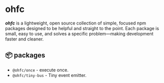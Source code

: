 # ohfc

**_ohfc_** is a lightweight, open source collection of simple, focused npm packages designed to be helpful and straight to the point. Each package is small, easy to use, and solves a specific problem—making development faster and cleaner.

## 📦 packages

- `@ohfc/once` - execute once.
- `@ohfc/tiny-bus` - Tiny event emitter.
